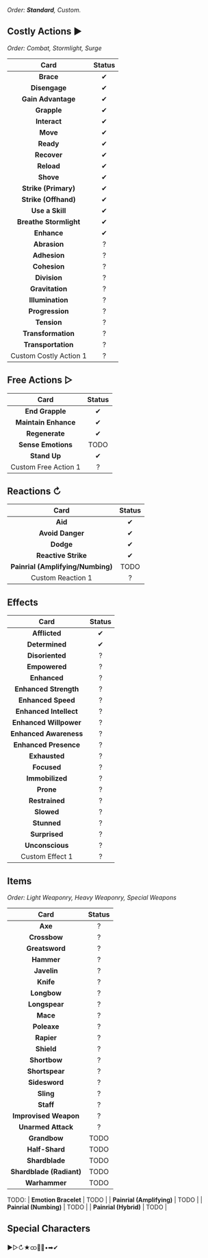 _Order: **Standard**, Custom._

## Costly Actions ▶

_Order: Combat, Stormlight, Surge_

| Card | Status |
| :-: | :-: |
| **Brace** | ✔ |
| **Disengage** | ✔ |
| **Gain Advantage** | ✔ |
| **Grapple** | ✔ |
| **Interact** | ✔ |
| **Move** | ✔ |
| **Ready** | ✔ |
| **Recover** | ✔ |
| **Reload** | ✔ |
| **Shove** | ✔ |
| **Strike (Primary)** | ✔ |
| **Strike (Offhand)** | ✔ |
| **Use a Skill** | ✔ |
| **Breathe Stormlight** | ✔ |
| **Enhance** | ✔ |
| **Abrasion** | ? |
| **Adhesion** | ? |
| **Cohesion** | ? |
| **Division** | ? |
| **Gravitation** | ? |
| **Illumination** | ? |
| **Progression** | ? |
| **Tension** | ? |
| **Transformation** | ? |
| **Transportation** | ? |
| Custom Costly Action 1 | ? |

## Free Actions ▷

| Card | Status |
| :-: | :-: |
| **End Grapple** | ✔ |
| **Maintain Enhance** | ✔ |
| **Regenerate** | ✔ |
| **Sense Emotions** | TODO |
| **Stand Up** | ✔ |
| Custom Free Action 1 | ? |

## Reactions ↻

| Card | Status |
| :-: | :-: |
| **Aid** | ✔ |
| **Avoid Danger** | ✔ |
| **Dodge** | ✔ |
| **Reactive Strike** | ✔ |
| **Painrial (Amplifying/Numbing)** | TODO |
| Custom Reaction 1 | ? |

## Effects

| Card | Status |
| :-: | :-: |
| **Afflicted** | ✔ |
| **Determined** | ✔ |
| **Disoriented** | ? |
| **Empowered** | ? |
| **Enhanced** | ? |
| **Enhanced Strength** | ? |
| **Enhanced Speed** | ? |
| **Enhanced Intellect** | ? |
| **Enhanced Willpower** | ? |
| **Enhanced Awareness** | ? |
| **Enhanced Presence** | ? |
| **Exhausted** | ? |
| **Focused** | ? |
| **Immobilized** | ? |
| **Prone** | ? |
| **Restrained** | ? |
| **Slowed** | ? |
| **Stunned** | ? |
| **Surprised** | ? |
| **Unconscious** | ? |
| Custom Effect 1 | ? |

## Items

_Order: Light Weaponry, Heavy Weaponry, Special Weapons_

| Card | Status |
| :-: | :-: |
| **Axe** | ? |
| **Crossbow** | ? |
| **Greatsword** | ? |
| **Hammer** | ? |
| **Javelin** | ? |
| **Knife** | ? |
| **Longbow** | ? |
| **Longspear** | ? |
| **Mace** | ? |
| **Poleaxe** | ? |
| **Rapier** | ? |
| **Shield** | ? |
| **Shortbow** | ? |
| **Shortspear** | ? |
| **Sidesword** | ? |
| **Sling** | ? |
| **Staff** | ? |
| **Improvised Weapon** | ? |
| **Unarmed Attack** | ? |
| **Grandbow** | TODO |
| **Half-Shard** | TODO |
| **Shardblade** | TODO |
| **Shardblade (Radiant)** | TODO |
| **Warhammer** | TODO |
TODO:
| **Emotion Bracelet** | TODO |
| **Painrial (Amplifying)** | TODO |
| **Painrial (Numbing)** | TODO |
| **Painrial (Hybrid)** | TODO |

## Special Characters

▶▷↻★ထ🔵🔴•➡✔
